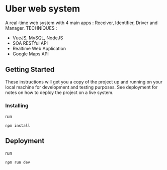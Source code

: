 # Uber web system
A real-time web system with 4 main apps : Receiver, Identifier, Driver and Manager.
TECHNIQUES :
* VueJS, MySQL, NodeJS
* SOA RESTful API
* Realtime Web Application
* Google Maps API


## Getting Started

These instructions will get you a copy of the project up and running on your local machine for development and testing purposes. See deployment for notes on how to deploy the project on a live system.

### Installing

run 

```
npm install
```

## Deployment

run 

```
npm run dev
```
